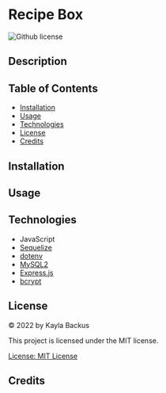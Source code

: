 # Recipe Box
![Github license](https://img.shields.io/badge/license-MIT-blue.svg)

## Description

## Table of Contents
- [Installation](#installation)
- [Usage](#usage)
- [Technologies](#technologies)
- [License](#license)
- [Credits](#credits)

## Installation

## Usage

## Technologies
- JavaScript
- [Sequelize](https://www.npmjs.com/package/sequelize)
- [dotenv](https://www.npmjs.com/package/dotenv)
- [MySQL2](https://www.npmjs.com/package/mysql2)
- [Express.js](https://www.npmjs.com/package/express)
- [bcrypt](https://www.npmjs.com/package/bcrypt)

## License
&copy; 2022 by Kayla Backus

This project is licensed under the MIT license.

[License: MIT License](https://opensource.org/licenses/MIT)

## Credits